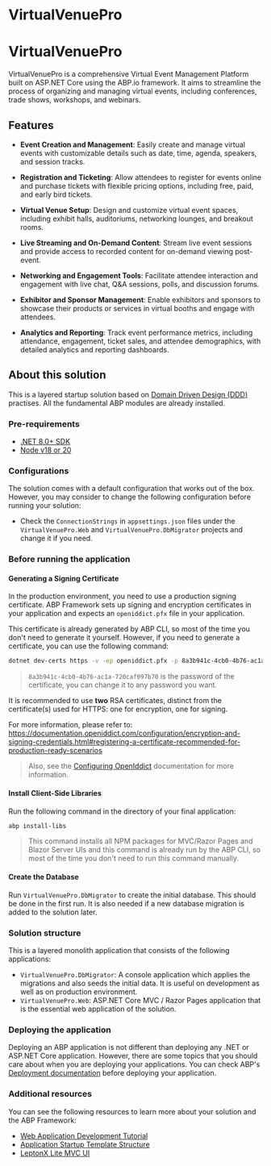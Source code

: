 # VirtualVenuePro
# VirtualVenuePro

VirtualVenuePro is a comprehensive Virtual Event Management Platform built on ASP.NET Core using the ABP.io framework. It aims to streamline the process of organizing and managing virtual events, including conferences, trade shows, workshops, and webinars.

## Features

- **Event Creation and Management**: Easily create and manage virtual events with customizable details such as date, time, agenda, speakers, and session tracks.
  
- **Registration and Ticketing**: Allow attendees to register for events online and purchase tickets with flexible pricing options, including free, paid, and early bird tickets.
  
- **Virtual Venue Setup**: Design and customize virtual event spaces, including exhibit halls, auditoriums, networking lounges, and breakout rooms.
  
- **Live Streaming and On-Demand Content**: Stream live event sessions and provide access to recorded content for on-demand viewing post-event.
  
- **Networking and Engagement Tools**: Facilitate attendee interaction and engagement with live chat, Q&A sessions, polls, and discussion forums.
  
- **Exhibitor and Sponsor Management**: Enable exhibitors and sponsors to showcase their products or services in virtual booths and engage with attendees.
  
- **Analytics and Reporting**: Track event performance metrics, including attendance, engagement, ticket sales, and attendee demographics, with detailed analytics and reporting dashboards.
  

## About this solution

This is a layered startup solution based on [Domain Driven Design (DDD)](https://docs.abp.io/en/abp/latest/Domain-Driven-Design) practises. All the fundamental ABP modules are already installed. 

### Pre-requirements

* [.NET 8.0+ SDK](https://dotnet.microsoft.com/download/dotnet)
* [Node v18 or 20](https://nodejs.org/en)

### Configurations

The solution comes with a default configuration that works out of the box. However, you may consider to change the following configuration before running your solution:

* Check the `ConnectionStrings` in `appsettings.json` files under the `VirtualVenuePro.Web` and `VirtualVenuePro.DbMigrator` projects and change it if you need.

### Before running the application

#### Generating a Signing Certificate

In the production environment, you need to use a production signing certificate. ABP Framework sets up signing and encryption certificates in your application and expects an `openiddict.pfx` file in your application.

This certificate is already generated by ABP CLI, so most of the time you don't need to generate it yourself. However, if you need to generate a certificate, you can use the following command:

```bash
dotnet dev-certs https -v -ep openiddict.pfx -p 8a3b941c-4cb0-4b76-ac1a-720caf097b70
```

> `8a3b941c-4cb0-4b76-ac1a-720caf097b70` is the password of the certificate, you can change it to any password you want.

It is recommended to use **two** RSA certificates, distinct from the certificate(s) used for HTTPS: one for encryption, one for signing.

For more information, please refer to: https://documentation.openiddict.com/configuration/encryption-and-signing-credentials.html#registering-a-certificate-recommended-for-production-ready-scenarios

> Also, see the [Configuring OpenIddict](https://docs.abp.io/en/abp/latest/Deployment/Configuring-OpenIddict#production-environment) documentation for more information.

#### Install Client-Side Libraries

Run the following command in the directory of your final application:

```bash
abp install-libs
```

> This command installs all NPM packages for MVC/Razor Pages and Blazor Server UIs and this command is already run by the ABP CLI, so most of the time you don't need to run this command manually.

#### Create the Database

Run `VirtualVenuePro.DbMigrator` to create the initial database. This should be done in the first run. It is also needed if a new database migration is added to the solution later.

### Solution structure

This is a layered monolith application that consists of the following applications:

* `VirtualVenuePro.DbMigrator`: A console application which applies the migrations and also seeds the initial data. It is useful on development as well as on production environment.
* `VirtualVenuePro.Web`: ASP.NET Core MVC / Razor Pages application that is the essential web application of the solution.

### Deploying the application

Deploying an ABP application is not different than deploying any .NET or ASP.NET Core application. However, there are some topics that you should care about when you are deploying your applications. You can check ABP's [Deployment documentation](https://docs.abp.io/en/abp/latest/Deployment/Index) before deploying your application.

### Additional resources

You can see the following resources to learn more about your solution and the ABP Framework:

* [Web Application Development Tutorial](https://docs.abp.io/en/abp/latest/Tutorials/Part-1)
* [Application Startup Template Structure](https://docs.abp.io/en/abp/latest/Startup-Templates/Application)
* [LeptonX Lite MVC UI](https://docs.abp.io/en/abp/latest/Themes/LeptonXLite/AspNetCore)
